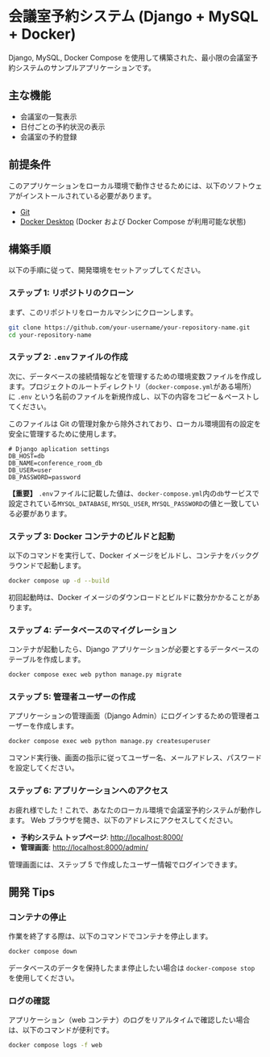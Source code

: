 # 会議室予約システム (Django + MySQL + Docker)

Django, MySQL, Docker Compose を使用して構築された、最小限の会議室予約システムのサンプルアプリケーションです。

## 主な機能

- 会議室の一覧表示
- 日付ごとの予約状況の表示
- 会議室の予約登録

## 前提条件

このアプリケーションをローカル環境で動作させるためには、以下のソフトウェアがインストールされている必要があります。

- [Git](https://git-scm.com/downloads)
- [Docker Desktop](https://www.docker.com/products/docker-desktop/) (Docker および Docker Compose が利用可能な状態)

## 構築手順

以下の手順に従って、開発環境をセットアップしてください。

### ステップ 1: リポジトリのクローン

まず、このリポジトリをローカルマシンにクローンします。

```bash
git clone https://github.com/your-username/your-repository-name.git
cd your-repository-name
```

### ステップ 2: `.env`ファイルの作成

次に、データベースの接続情報などを管理するための環境変数ファイルを作成します。プロジェクトのルートディレクトリ（`docker-compose.yml`がある場所）に `.env` という名前のファイルを新規作成し、以下の内容をコピー＆ペーストしてください。

このファイルは Git の管理対象から除外されており、ローカル環境固有の設定を安全に管理するために使用します。

```env
# Django aplication settings
DB_HOST=db
DB_NAME=conference_room_db
DB_USER=user
DB_PASSWORD=password
```

**【重要】**
`.env`ファイルに記載した値は、`docker-compose.yml`内の`db`サービスで設定されている`MYSQL_DATABASE`, `MYSQL_USER`, `MYSQL_PASSWORD`の値と一致している必要があります。

### ステップ 3: Docker コンテナのビルドと起動

以下のコマンドを実行して、Docker イメージをビルドし、コンテナをバックグラウンドで起動します。

```bash
docker compose up -d --build
```

初回起動時は、Docker イメージのダウンロードとビルドに数分かかることがあります。

### ステップ 4: データベースのマイグレーション

コンテナが起動したら、Django アプリケーションが必要とするデータベースのテーブルを作成します。

```bash
docker compose exec web python manage.py migrate
```

### ステップ 5: 管理者ユーザーの作成

アプリケーションの管理画面（Django Admin）にログインするための管理者ユーザーを作成します。

```bash
docker compose exec web python manage.py createsuperuser
```

コマンド実行後、画面の指示に従ってユーザー名、メールアドレス、パスワードを設定してください。

### ステップ 6: アプリケーションへのアクセス

お疲れ様でした！これで、あなたのローカル環境で会議室予約システムが動作します。
Web ブラウザを開き、以下のアドレスにアクセスしてください。

- **予約システム トップページ**: [http://localhost:8000/](http://localhost:8000/)
- **管理画面**: [http://localhost:8000/admin/](http://localhost:8000/admin/)

管理画面には、ステップ 5 で作成したユーザー情報でログインできます。

## 開発 Tips

### コンテナの停止

作業を終了する際は、以下のコマンドでコンテナを停止します。

```bash
docker compose down
```

データベースのデータを保持したまま停止したい場合は `docker-compose stop` を使用してください。

### ログの確認

アプリケーション（web コンテナ）のログをリアルタイムで確認したい場合は、以下のコマンドが便利です。

```bash
docker compose logs -f web
```
